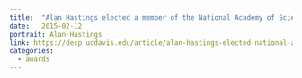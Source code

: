 ```yaml
---
title:  "Alan Hastings elected a member of the National Academy of Sciences"
date:   2015-02-12
portrait: Alan-Hastings
link: https://desp.ucdavis.edu/article/alan-hastings-elected-national-academy-sciences
categories:
  - awards
---
```

